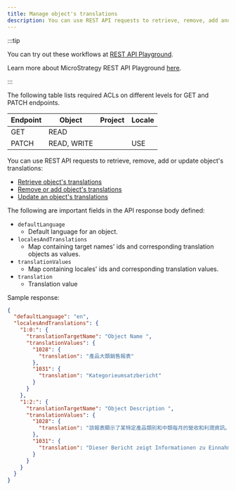 ```yaml
---
title: Manage object's translations
description: You can use REST API requests to retrieve, remove, add and update object's translations.
---
```


:::tip

You can try out these workflows at [REST API Playground](https://www.postman.com/microstrategysdk/workspace/microstrategy-rest-api/folder/16131298-d83e2ec3-5b5b-4fb3-8c30-4338db4c0f51?ctx=documentation).

Learn more about MicroStrategy REST API Playground [here](/docs/getting-started/playground.md).

:::

The following table lists required ACLs on different levels for GET and PATCH endpoints.

| Endpoint | Object      | Project | Locale |
| -------- | ----------- | ------- | ------ |
| GET      | READ        |         |        |
| PATCH    | READ, WRITE |         | USE    |

You can use REST API requests to retrieve, remove, add or update object's translations:

- [Retrieve object's translations](../manage-object-translations/retrieve-object-translations.md)
- [Remove or add object's translations](../manage-object-translations/remove-add-object-translations.md)
- [Update an object's translations](../manage-object-translations/update-object-translations.md)

The following are important fields in the API response body defined:

- `defaultLanguage`
  - Default language for an object.
- `localesAndTranslations`
  - Map containing target names' ids and corresponding translation objects as values.
- `translationValues`
  - Map containing locales' ids and corresponding translation values.
- `translation`
  - Translation value

Sample response:

```json
{
  "defaultLanguage": "en",
  "localesAndTranslations": {
    "1:0:": {
      "translationTargetName": "Object Name ",
      "translationValues": {
        "1028": {
          "translation": "產品大類銷售報表"
        },
        "1031": {
          "translation": "Kategorieumsatzbericht"
        }
      }
    },
    "1:2:": {
      "translationTargetName": "Object Description ",
      "translationValues": {
        "1028": {
          "translation": "該報表顯示了某特定產品類別和中類每月的營收和利潤資訊。該利息的產品類別通過分頁選擇。"
        },
        "1031": {
          "translation": "Dieser Bericht zeigt Informationen zu Einnahmen und Gewinn nach Monat für eine bestimmte Kategorie und Subkategorie. Die Kategorie, für die Sie sich interessieren, wird mit Page-By ausgewählt."
        }
      }
    }
  }
}
```
